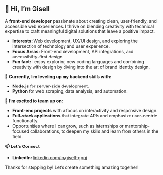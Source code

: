 ## 👋 Hi, I’m Gisell

A **front-end developer**  passionate about creating clean, user-friendly, and accessible web experiences. I thrive on blending creativity with technical expertise to craft meaningful digital solutions that leave a positive impact.

- **Interests:** Web development, UX/UI design, and exploring the intersection of technology and user experience.
- **Focus Areas:** Front-end development, API integrations, and accessibility-first design.
- **Fun fact:** I enjoy exploring new coding languages and combining creativity with design by diving into the art of brand identity design.

**🌱 Currently, I’m leveling up my backend skills with:**

- **Node.js** for server-side development.
- **Python** for web scraping, data analysis, and automation.

 **🤝 I’m excited to team up on:**

- **Front-end projects** with a focus on interactivity and responsive design.
- **Full-stack applications** that integrate APIs and emphasize user-centric functionality.
- Opportunities where I can grow, such as internships or mentorship-focused collaborations, to deepen my skills and learn from others in the field.

**📫 Let’s Connect**

- **LinkedIn:** [linkedin.com/in/gisell-gpqj](https://www.linkedin.com/in/gisell-gpqj)

Thanks for stopping by!
Let’s create something amazing together!
